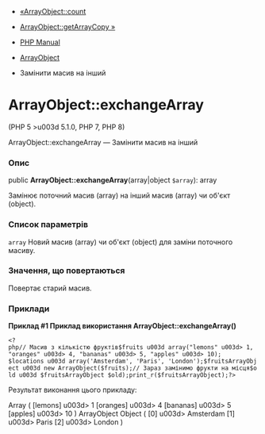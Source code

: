 - [«ArrayObject::count](arrayobject.count.md)
- [ArrayObject::getArrayCopy »](arrayobject.getarraycopy.md)

- [PHP Manual](index.md)
- [ArrayObject](class.arrayobject.md)
- Замінити масив на інший

# ArrayObject::exchangeArray

(PHP 5 \>u003d 5.1.0, PHP 7, PHP 8)

ArrayObject::exchangeArray — Замінити масив на інший

### Опис

public **ArrayObject::exchangeArray**(array\|object `$array`): array

Замінює поточний масив (array) на інший масив (array) чи об'єкт
(object).

### Список параметрів

`array`
Новий масив (array) чи об'єкт (object) для заміни поточного масиву.

### Значення, що повертаються

Повертає старий масив.

### Приклади

**Приклад #1 Приклад використання **ArrayObject::exchangeArray()****

` <?php// Масив з кількістю фруктів$fruits u003d array("lemons" u003d> 1, "oranges" u003d> 4, "bananas" u003d> 5, "apples" u003d> 10); $locations u003d array('Amsterdam', 'Paris', 'London');$fruitsArrayObject u003d new ArrayObject($fruits);// Зараз замінимо фрукти на місця$old u003d $fruitsArrayObject $old);print_r($fruitsArrayObject);?> `

Результат виконання цього прикладу:

Array
(
[lemons] u003d> 1
[oranges] u003d> 4
[bananas] u003d> 5
[apples] u003d> 10
)
ArrayObject Object
(
[0] u003d> Amsterdam
[1] u003d> Paris
[2] u003d> London
)
